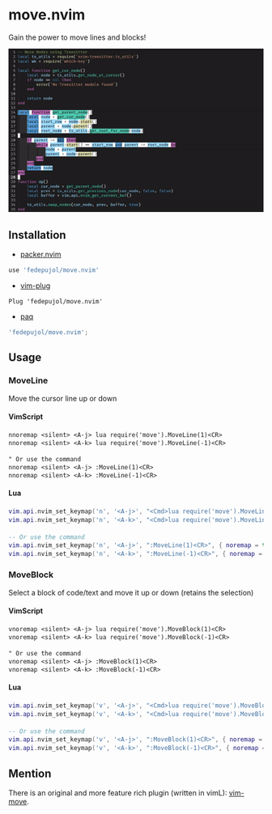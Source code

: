 # move.nvim

Gain the power to move lines and blocks!

![it-moves](media/move_01.gif)

## Installation

-   [packer.nvim](https://github.com/wbthoason/packer.nvim)

``` lua
use 'fedepujol/move.nvim'
```

-   [vim-plug](https://github.com/junegunn/vim-plug)

``` vim
Plug 'fedepujol/move.nvim'
```

-   [paq](https://github.com/savq/paq-nvim)

``` lua
'fedepujol/move.nvim';
```

## Usage

### MoveLine

Move the cursor line up or down

#### VimScript

``` vim-script
nnoremap <silent> <A-j> lua require('move').MoveLine(1)<CR>
nnoremap <silent> <A-k> lua require('move').MoveLine(-1)<CR>

" Or use the command
nnoremap <silent> <A-j> :MoveLine(1)<CR>
nnoremap <silent> <A-k> :MoveLine(-1)<CR>
```

#### Lua

``` lua
vim.api.nvim_set_keymap('n', '<A-j>', "<Cmd>lua require('move').MoveLine(1)<CR>", { noremap = true, silent = true })
vim.api.nvim_set_keymap('n', '<A-k>', "<Cmd>lua require('move').MoveLine(-1)<CR>", { noremap = true, silent = true })

-- Or use the command
vim.api.nvim_set_keymap('n', '<A-j>', ":MoveLine(1)<CR>", { noremap = true, silent = true })
vim.api.nvim_set_keymap('n', '<A-k>', ":MoveLine(-1)<CR>", { noremap = true, silent = true })
```

### MoveBlock

Select a block of code/text and move it up or down (retains the
selection)

#### VimScript

``` vim-script
vnoremap <silent> <A-j> lua require('move').MoveBlock(1)<CR>
vnoremap <silent> <A-k> lua require('move').MoveBlock(-1)<CR>

" Or use the command
vnoremap <silent> <A-j> :MoveBlock(1)<CR>
vnoremap <silent> <A-k> :MoveBlock(-1)<CR>
```

#### Lua

``` lua
vim.api.nvim_set_keymap('v', '<A-j>', "<Cmd>lua require('move').MoveBlock(1)<CR>", { noremap = true, silent = true })
vim.api.nvim_set_keymap('v', '<A-k>', "<Cmd>lua require('move').MoveBlock(-1)<CR>", { noremap = true, silent = true })

-- Or use the command
vim.api.nvim_set_keymap('v', '<A-j>', ":MoveBlock(1)<CR>", { noremap = true, silent = true })
vim.api.nvim_set_keymap('v', '<A-k>', ":MoveBlock(-1)<CR>", { noremap = true, silent = true })
```

## Mention
There is an original and more feature rich plugin (written in vimL): [vim-move](https://github.com/matze/vim-move).
